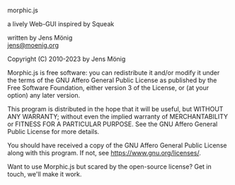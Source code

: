 
morphic.js

a lively Web-GUI
inspired by Squeak

written by Jens Mönig  
jens@moenig.org

Copyright (C) 2010-2023 by Jens Mönig

Morphic.js is free software: you can redistribute it and/or modify
it under the terms of the GNU Affero General Public License as
published by the Free Software Foundation, either version 3 of
the License, or (at your option) any later version.

This program is distributed in the hope that it will be useful,
but WITHOUT ANY WARRANTY; without even the implied warranty of
MERCHANTABILITY or FITNESS FOR A PARTICULAR PURPOSE.  See the
GNU Affero General Public License for more details.

You should have received a copy of the GNU Affero General Public License
along with this program.  If not, see <https://www.gnu.org/licenses/>.

Want to use Morphic.js but scared by the open-source license? Get in touch,
we'll make it work.
